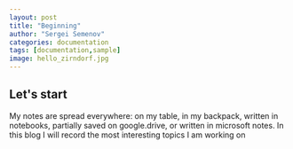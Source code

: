 ```yaml
---
layout: post
title: "Beginning"
author: "Sergei Semenov"
categories: documentation
tags: [documentation,sample]
image: hello_zirndorf.jpg
---
```


## Let's start
My notes are spread everywhere: on my table, in my backpack, written in notebooks, partially saved on google.drive, or written in microsoft notes. In this blog I will record the most interesting topics I am working on 

